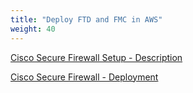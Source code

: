 ```yaml
---
title: "Deploy FTD and FMC in AWS"
weight: 40
---
```


[Cisco Secure Firewall Setup - Description](/40_deploy_ftd_fmc/1_ftd_and_fmc.md)

[Cisco Secure Firewall - Deployment](/40_deploy_ftd_fmc/2_deployment.md)